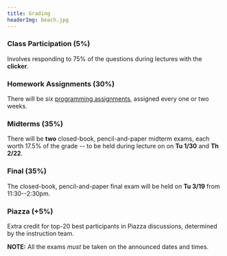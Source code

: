 ```yaml
---
title: Grading
headerImg: beach.jpg
---
```


### Class Participation (5%)

Involves responding to 75% of the questions during lectures
with the **clicker**.

### Homework Assignments (30%)

There will be *six* [programming assignments](assignments.html),
assigned every one or two weeks.

### Midterms (35%)

There will be **two** closed-book, pencil-and-paper midterm exams,
each worth 17.5% of the grade -- to be held during lecture on
on **Tu 1/30** and **Th 2/22**.

### Final (35%)

The closed-book, pencil-and-paper final exam will be held on
**Tu 3/19** from 11:30--2:30pm.

### Piazza (+5%)

Extra credit for top-20 best participants in Piazza discussions,
determined by the instruction team.

**NOTE:** All the exams *must* be taken on the announced dates and times.